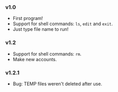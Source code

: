 ### v1.0
  + First program!
  + Support for shell commands: `ls`, `edit` and `exit`.
  + Just type file name to run!
  
### v1.2
  + Support for shell commands: `rm`.
  + Make new accounts.
  
### v1.2.1
  * Bug: TEMP files weren't deleted after use.
